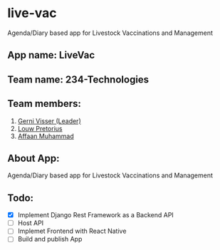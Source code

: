 # live-vac
Agenda/Diary based app for Livestock Vaccinations and Management

## App name: LiveVac

## Team name: 234-Technologies

## Team members:
1. [Gerni Visser (Leader)](https://github.com/GerniVisser)
2. [Louw Pretorius](https://github.com/Tokoshima)
3. [Affaan Muhammad](https://github.com/AM-ops)

## About App:
Agenda/Diary based app for Livestock Vaccinations and Management

## Todo:
- [x] Implement Django Rest Framework as a Backend API
- [ ] Host API
- [ ] Implemet Frontend with React Native
- [ ] Build and publish App
